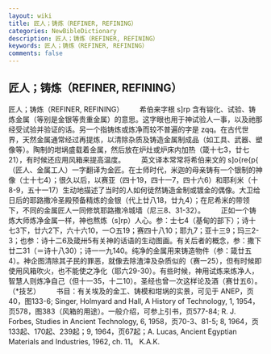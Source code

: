 ```yaml
---
layout: wiki
title: 匠人；铸炼（REFINER, REFINING）
categories: NewBibleDictionary
description: 匠人；铸炼（REFINER, REFINING）
keywords: 匠人；铸炼（REFINER, REFINING）
comments: false
---
```


## 匠人；铸炼（REFINER, REFINING）



匠人；铸炼（REFINER, REFINING）
　　希伯来字根 s]rp 含有镕化、试验、铸炼金属（等别是金银等贵重金属）的意思。这字眼也用于神试验人一事，以及祂那经受试验并验证的话。另一个指铸炼或炼净而较不普遍的字是 zqq。在古代世界，天然金属通常经过再提炼，以清除杂质及铸造金属制成品（如工具、武器、塑像等）。陶制的坩埚盛载着金属，然后放在炉灶或炉床内加热（箴十七3，廿七21），有时候还应用风箱来提高温度。
　　英文译本常常将希伯来文的 s]o{re{p{ （匠人、金属工人）一字翻译为金匠。在士师时代，米迦的母亲铸有一个银制的神像（士十七4）；很久以后，以赛亚（四十19，四十一7，四十六6）和耶利米（十8-9，五十一17）生动地描述了当时的人如何徒然铸造金制或镀金的偶像。大卫给日后的耶路撒冷圣殿预备精炼的金银（代上廿八18，廿九4）；在尼希米的带领下，不同的金属匠人一同修筑耶路撒冷城墙（尼三8、31-32）。
　　正如一个铸炼大师炼净金属一样，神也熬炼（s]rp）人心。参：士七4（基甸的部下）；诗十七3下，廿六2下，六十六10，一○五19；赛四十八10；耶九7；亚十三9；玛三2-3；也参：诗十二6及箴卅5有关神的话语的生动图画。有关后者的概念，参：撒下廿二31（＝诗十八30）；诗一一九140。纯净的金属用来铸造物件（参：箴廿五4）。神企图清除其子民的罪恶，就像去除渣涬及杂质似的（赛一25），但有时候即使用风箱吹火，也不能使之净化（耶六29-30）。有些时候，神用试炼来炼净人，智慧人则炼净自己（但十一35，十二10）。圣经也曾一次这样论及酒（赛廿五6）。（*技艺）
　　书目：有关埃及的金工、铸模和坩埚的实景，可见于 ANEP，页40，图133-6; Singer, Holmyard and
Hall, A History of Technology, 1,
1954，页578，图383（风箱的用途）。一般介绍，可参上引书，页577-84; R. J. Forbes, Studies in Ancient Technology, 6, 1958，页70-3、81-5; 8, 1964，页133起、170起、239起；9, 1964，页67起；A. Lucas, Ancient Egyptian Materials and Industries,
1962, ch. 11。
K.A.K.




